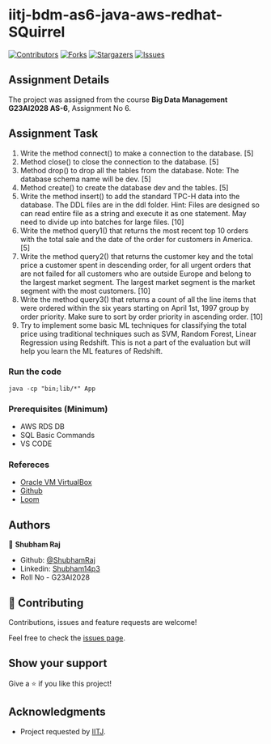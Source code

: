 # iitj-bdm-as6-java-aws-redhat-SQuirrel

[![Contributors][contributors-shield]][contributors-url]
[![Forks][forks-shield]][forks-url]
[![Stargazers][stars-shield]][stars-url]
[![Issues][issues-shield]][issues-url]

## Assignment Details

The project was assigned from the course **Big Data Management G23AI2028 AS-6**, Assignment No 6.

## Assignment Task

1. Write the method connect() to make a connection to the database. [5]
2. Method close() to close the connection to the database. [5]
3. Method drop() to drop all the tables from the database. Note: The database schema
name will be dev. [5]
4. Method create() to create the database dev and the tables. [5]
5. Write the method insert() to add the standard TPC-H data into the database. The DDL
files are in the ddl folder. Hint: Files are designed so can read entire file as a string and
execute it as one statement. May need to divide up into batches for large files. [10]
6. Write the method query1() that returns the most recent top 10 orders with the total sale
and the date of the order for customers in America. [5]
7. Write the method query2() that returns the customer key and the total price a customer
spent in descending order, for all urgent orders that are not failed for all customers who
are outside Europe and belong to the largest market segment. The largest market
segment is the market segment with the most customers. [10]
8. Write the method query3() that returns a count of all the line items that were ordered
within the six years starting on April 1st, 1997 group by order priority. Make sure to sort
by order priority in ascending order. [10]
9. Try to implement some basic ML techniques for classifying the total price using traditional
techniques such as SVM, Random Forest, Linear Regression using Redshift. This is not
a part of the evaluation but will help you learn the ML features of Redshift.

### Run the code

```
java -cp "bin;lib/*" App
```

### Prerequisites (Minimum)

- AWS RDS DB
- SQL Basic Commands
- VS CODE

### Refereces

- [Oracle VM VirtualBox](https://www.virtualbox.org/)
- [Github](https://github.com)
- [Loom](https://www.loom.com/)

## Authors

👤 **Shubham Raj**

- Github: [@ShubhamRaj](https://github.com/shubham14p3)
- Linkedin: [Shubham14p3](https://www.linkedin.com/in/shubham14p3/)
- Roll No - G23AI2028


## 🤝 Contributing

Contributions, issues and feature requests are welcome!

Feel free to check the [issues page](https://github.com/shubham14p3/vm-g23ai2028-php/issues).

## Show your support

Give a ⭐️ if you like this project!

## Acknowledgments

- Project requested by [IITJ](https://www.iitj.ac.in/).

<!-- MARKDOWN LINKS & IMAGES -->

[contributors-shield]: https://img.shields.io/github/contributors/shubham14p3/members-only.svg?style=flat-square
[contributors-url]: https://github.com/shubham14p3/vm-g23ai2028-php/graphs/contributors
[forks-shield]: https://img.shields.io/github/forks/shubham14p3/members-only.svg?style=flat-square
[forks-url]: https://github.com/shubham14p3/vm-g23ai2028-php/network/members
[stars-shield]: https://img.shields.io/github/stars/shubham14p3/members-only.svg?style=flat-square
[stars-url]: https://github.com/shubham14p3/vm-g23ai2028-php/stargazers
[issues-shield]: https://img.shields.io/github/issues/shubham14p3/members-only.svg?style=flat-square
[issues-url]: https://github.com/shubham14p3/vm-g23ai2028-php/issues


